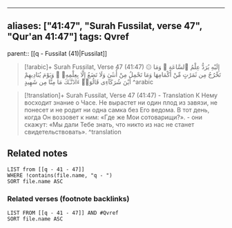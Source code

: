 
---
aliases: ["41:47", "Surah Fussilat, verse 47", "Qur'an 41:47"]
tags: Qvref
---

parent:: [[q - Fussilat (41)|Fussilat]]

> [!arabic]+ Surah Fussilat, Verse 47 (41:47)
> <span class="quran-arabic">۞ إِلَيْهِ يُرَدُّ عِلْمُ ٱلسَّاعَةِ ۚ وَمَا تَخْرُجُ مِن ثَمَرَٰتٍ مِّنْ أَكْمَامِهَا وَمَا تَحْمِلُ مِنْ أُنثَىٰ وَلَا تَضَعُ إِلَّا بِعِلْمِهِۦ ۚ وَيَوْمَ يُنَادِيهِمْ أَيْنَ شُرَكَآءِى قَالُوٓا۟ ءَاذَنَّـٰكَ مَا مِنَّا مِن شَهِيدٍ</span>
^arabic

> [!translation]+ Surah Fussilat, Verse 47 (41:47) - Translation
> К Нему восходит знание о Часе. Не вырастет ни один плод из завязи, не понесет и не родит ни одна самка без Его ведома. В тот день, когда Он воззовет к ним: «Где же Мои сотоварищи?». - они скажут: «Мы дали Тебе знать, что никто из нас не станет свидетельствовать».
^translation



## Related notes
```dataview
LIST from [[q - 41 - 47]]
WHERE !contains(file.name, "q - ")
SORT file.name ASC
```

### Related verses (footnote backlinks)
```dataview
LIST FROM [[q - 41 - 47]] AND #Qvref
SORT file.name ASC
```

